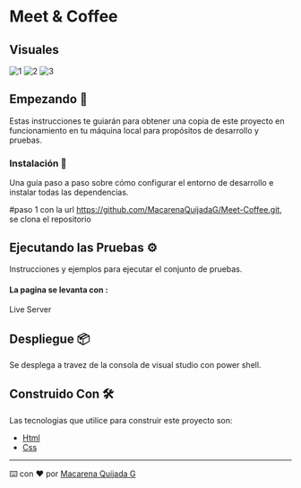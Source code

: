 # Meet & Coffee

## Visuales
![1](https://github.com/MacarenaQuijadaG/Meet-Coffee/assets/50925916/afe39c6a-0a80-480d-af74-b8b2d9ca826a)
![2](https://github.com/MacarenaQuijadaG/Meet-Coffee/assets/50925916/a1dcb484-9aeb-4dd8-96ec-908375ad8455)
![3](https://github.com/MacarenaQuijadaG/Meet-Coffee/assets/50925916/8afb3d1b-ad96-4e1e-842a-0f996749dd0e)


## Empezando 🚀

Estas instrucciones te guiarán para obtener una copia de este proyecto en funcionamiento en tu máquina local para propósitos de desarrollo y pruebas.

### Instalación 🔧

Una guía paso a paso sobre cómo configurar el entorno de desarrollo e instalar todas las dependencias.

#paso 1
con la url https://github.com/MacarenaQuijadaG/Meet-Coffee.git, se clona el repositorio

## Ejecutando las Pruebas ⚙️

Instrucciones y ejemplos para ejecutar el conjunto de pruebas.

####  La pagina se levanta con :

Live Server

## Despliegue 📦

Se desplega a travez de la consola de visual studio con power shell.

## Construido Con 🛠️

Las tecnologias que utilice para construir este proyecto son:
- [Html](https://developer.mozilla.org/es/docs/Web/HTML)
- [Css](https://developer.mozilla.org/es/docs/Web/CSS)
---

⌨️ con ❤️ por [Macarena Quijada G](https://github.com/MacarenaQuijadaG)

